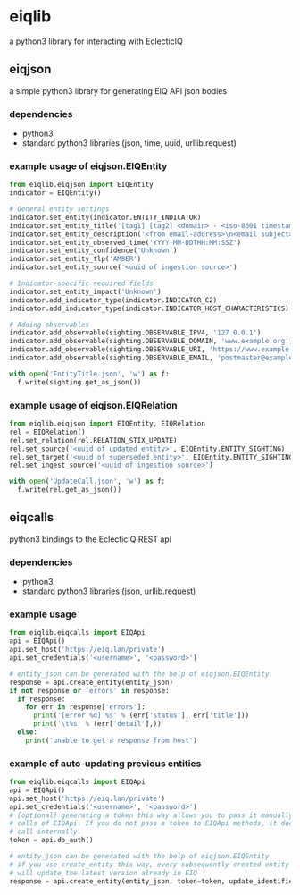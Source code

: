 # eiqlib
a python3 library for interacting with EclecticIQ

## eiqjson
a simple python3 library for generating EIQ API json bodies

### dependencies
- python3
- standard python3 libraries (json, time, uuid, urllib.request)

### example usage of eiqjson.EIQEntity

```python
from eiqlib.eiqjson import EIQEntity
indicator = EIQEntity()

# General entity settings
indicator.set_entity(indicator.ENTITY_INDICATOR)
indicator.set_entity_title('[tag1] [tag2] <domain> - <iso-8601 timestamp>')
indicator.set_entity_description('<from email-address>\n<email subject>\n<notes about sighting type>')
indicator.set_entity_observed_time('YYYY-MM-DDTHH:MM:SSZ')
indicator.set_entity_confidence('Unknown')
indicator.set_entity_tlp('AMBER')
indicator.set_entity_source('<uuid of ingestion source>')

# Indicator-specific required fields
indicator.set_entity_impact('Unknown')
indicator.add_indicator_type(indicator.INDICATOR_C2)
indicator.add_indicator_type(indicator.INDICATOR_HOST_CHARACTERISTICS)

# Adding observables
indicator.add_observable(sighting.OBSERVABLE_IPV4, '127.0.0.1')
indicator.add_observable(sighting.OBSERVABLE_DOMAIN, 'www.example.org')
indicator.add_observable(sighting.OBSERVABLE_URI, 'https://www.example.org/test.php')
indicator.add_observable(sighting.OBSERVABLE_EMAIL, 'postmaster@example.org')

with open('EntityTitle.json', 'w') as f:
  f.write(sighting.get_as_json())
```

### example usage of eiqjson.EIQRelation

```python
from eiqlib.eiqjson import EIQEntity, EIQRelation
rel = EIQRelation()
rel.set_relation(rel.RELATION_STIX_UPDATE)
rel.set_source('<uuid of updated entity>', EIQEntity.ENTITY_SIGHTING)
rel.set_target('<uuid of superseded entity>', EIQEntity.ENTITY_SIGHTING)
rel.set_ingest_source('<uuid of ingestion source>')

with open('UpdateCall.json', 'w') as f:
  f.write(rel.get_as_json())
```

## eiqcalls
python3 bindings to the EclecticIQ REST api

### dependencies
- python3
- standard python3 libraries (json, urllib.request)

### example usage

```python
from eiqlib.eiqcalls import EIQApi
api = EIQApi()
api.set_host('https://eiq.lan/private')
api.set_credentials('<username>', '<password>')

# entity_json can be generated with the help of eiqjson.EIQEntity
response = api.create_entity(entity_json)
if not response or 'errors' in response:
  if response:
    for err in response['errors']:
      print('[error %d] %s' % (err['status'], err['title']))
      print('\t%s' % (err['detail'],))
  else:
    print('unable to get a response from host')
```

### example of auto-updating previous entities
```python
from eiqlib.eiqcalls import EIQApi
api = EIQApi()
api.set_host('https://eiq.lan/private')
api.set_credentials('<username>', '<password>')
# [optional] generating a token this way allows you to pass it manually to all other
# calls of EIQApi. If you do not pass a token to EIQApi methods, it does a do_auth
# call internally.
token = api.do_auth()

# entity_json can be generated with the help of eiqjson.EIQEntity
# if you use create_entity this way, every subsequently created entity using the same update_identifier
# will update the latest version already in EIQ
response = api.create_entity(entity_json, token=token, update_identifier="Event-000")
```

